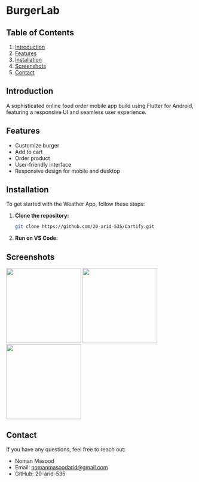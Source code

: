 # BurgerLab

## Table of Contents
1. [Introduction](#introduction)
2. [Features](#features)
3. [Installation](#installation)
4. [Screenshots](#ui)
9. [Contact](#contact)

## Introduction
A sophisticated online food order mobile app build using
Flutter for Android, featuring a responsive UI and seamless
user experience.

## Features
- Customize burger
- Add to cart
- Order product
- User-friendly interface
- Responsive design for mobile and desktop

## Installation
To get started with the Weather App, follow these steps:

1. **Clone the repository:**
    ```sh
    git clone https://github.com/20-arid-535/Cartify.git
    ```

2. **Run on VS Code:**

## Screenshots
<p><img src="splashburger.jpeg" width="200" >    <img src="homeburger.jpeg" width="200" >    <img src="customburger.jpeg" width="200" ></p>


## Contact
If you have any questions, feel free to reach out:

- Noman Masood
- Email: nomanmasoodarid@gmail.com
- GitHub: 20-arid-535    
